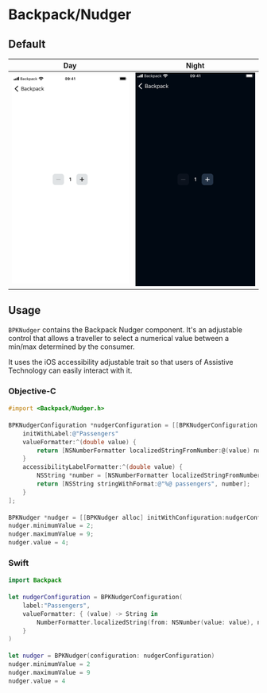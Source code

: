 # Backpack/Nudger

## Default

| Day | Night |
| --- | --- |
| ![iPhone 8 simulator](https://raw.githubusercontent.com/Skyscanner/backpack-ios/main/screenshots/iPhone%208-nudger___default_lm.png) |![iPhone 8 simulator - dark mode](https://raw.githubusercontent.com/Skyscanner/backpack-ios/main/screenshots/iPhone%208-nudger___default_dm.png) |

## Usage

`BPKNudger` contains the Backpack Nudger component. It's an adjustable control that allows a traveller to select a numerical value between a min/max determined by the consumer.

It uses the iOS accessibility adjustable trait so that users of Assistive Technology can easily interact with it.

### Objective-C

```objective-c
#import <Backpack/Nudger.h>

BPKNudgerConfiguration *nudgerConfiguration = [[BPKNudgerConfiguration alloc]
    initWithLabel:@"Passengers"
    valueFormatter:^(double value) {
        return [NSNumberFormatter localizedStringFromNumber:@(value) numberStyle:NSNumberFormatterDecimalStyle];
    }
    accessibilityLabelFormatter:^(double value) {
        NSString *number = [NSNumberFormatter localizedStringFromNumber:@(value) numberStyle:NSNumberFormatterDecimalStyle];
        return [NSString stringWithFormat:@"%@ passengers", number];
    }
];

BPKNudger *nudger = [[BPKNudger alloc] initWithConfiguration:nudgerConfiguration];
nudger.minimumValue = 2;
nudger.maximumValue = 9;
nudger.value = 4;
```

### Swift

```swift
import Backpack

let nudgerConfiguration = BPKNudgerConfiguration(
    label:"Passengers",
    valueFormatter: { (value) -> String in
        NumberFormatter.localizedString(from: NSNumber(value: value), number: .decimal)
    }
)

let nudger = BPKNudger(configuration: nudgerConfiguration)
nudger.minimumValue = 2
nudger.maximumValue = 9
nudger.value = 4
```
